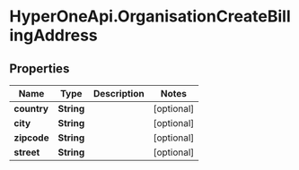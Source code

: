 # HyperOneApi.OrganisationCreateBillingAddress

## Properties
Name | Type | Description | Notes
------------ | ------------- | ------------- | -------------
**country** | **String** |  | [optional] 
**city** | **String** |  | [optional] 
**zipcode** | **String** |  | [optional] 
**street** | **String** |  | [optional] 


